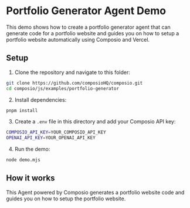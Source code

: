 # Portfolio Generator Agent Demo

This demo shows how to create a portfolio generator agent that can generate code for a portfolio website and guides you on how to setup a portfolio website automatically using Composio and Vercel.

## Setup

1. Clone the repository and navigate to this folder:
```bash
git clone https://github.com/composioHQ/composio.git
cd composio/js/examples/portfolio-generator
```

2. Install dependencies:
```bash
pnpm install
```

3. Create a `.env` file in this directory and add your Composio API key:
```bash
COMPOSIO_API_KEY=YOUR_COMPOSIO_API_KEY
OPENAI_API_KEY=YOUR_OPENAI_API_KEY
```

4. Run the demo:
```bash
node demo.mjs
```


## How it works

This Agent powered by Composio generates a portfolio website code and guides you on how to setup the portfolio website.
